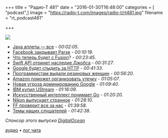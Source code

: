 +++
title = "Радио-Т 481"
date = "2016-01-30T16:48:00"
categories = [ "podcast",]
image = "https://radio-t.com/images/radio-t/rt481.jpg"
filename = "rt_podcast481"

+++

![](https://radio-t.com/images/radio-t/rt481.jpg)

- [Java аплеты — все](http://mashable.com/2016/01/29/java-plug-in-death/) - *00:02:05*.
- [Facebook закрывает Parse](http://www.businessinsider.com/facebook-shutting-down-parse-2016-1) - *00:10:19*.
- [Что теперь будет с Fusion](http://www.businessinsider.com/vmware-will-continue-to-developer-fusion-for-mac-2016-1)? - *00:23:45*.
- [Swift API отринет наследие Джобса](https://swift.org/blog/swift-api-transformation/) - *00:31:27*.
- [Google будет стыдить за HTTP](http://motherboard.vice.com/read/google-will-soon-shame-all-websites-that-are-unencrypted-chrome-https) - *00:41:33*.
- [Программистам выдали резиновых женщин](https://hi-tech.mail.ru/news/sex-dolls-programmers/) - *00:56:20*.
- [Amazon поможет организовать утечку](http://thenextweb.com/insider/2016/01/25/amazons-continual-failure-to-protect-user-details-could-put-your-other-accounts-at-risk/) - *01:05:07*.
- [Новая угроза доминированию Google](http://www.businessinsider.com/amazon-said-to-be-in-talks-with-oems-to-get-services-on-android-phones-2016-1) - *01:09:40*.
- [IBM купил UStream](http://techcrunch.com/2016/01/21/ibm-confirms-acquisition-of-ustream-forms-new-cloud-video-unit/) - *01:16:09*.
- [Искусственный интеллект понимает Go](http://thenextweb.com/google/2016/01/28/google-trumps-facebook-in-building-ai-that-can-win-at-go/) - *01:20:20*.
- [Nikon выпускает странное](http://www.theverge.com/2016/1/9/10742974/nikon-gopro-action-cameras-360-video-ces-2016) - *01:28:10*.
- [FF проверит все за нас](https://blog.mozilla.org/addons/2016/01/22/add-on-signing-update/) - *01:39:58*.
- [Темы наших слушателей](https://radio-t.com/p/2016/01/26/prep-481/) - *01:42:38*.

_Спонсор этого выпуска [DigitalOcean](https://do.co/radiot)_

[аудио](https://cdn.radio-t.com/rt_podcast481.mp3) • [лог чата](http://chat.radio-t.com/logs/radio-t-481.html)
<audio src="https://cdn.radio-t.com/rt_podcast481.mp3" preload="none"></audio>
